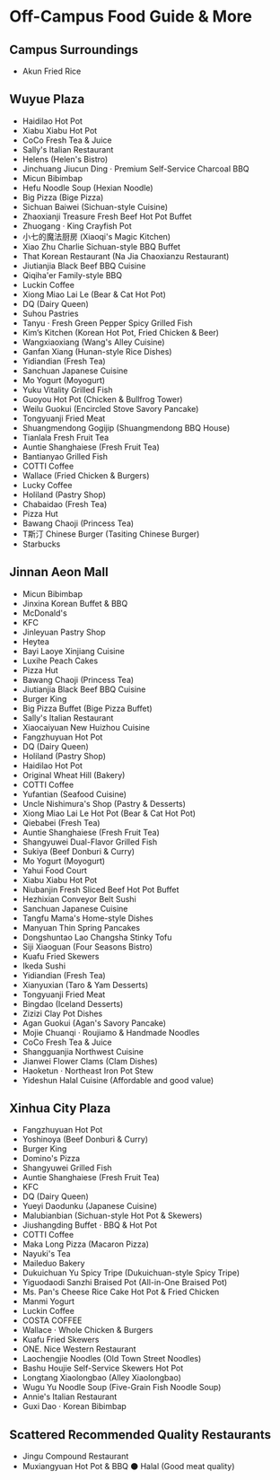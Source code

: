 # Off-Campus Food Guide & More  

## Campus Surroundings  
- Akun Fried Rice  


## Wuyue Plaza  
- Haidilao Hot Pot  
- Xiabu Xiabu Hot Pot  
- CoCo Fresh Tea & Juice  
- Sally's Italian Restaurant  
- Helens (Helen's Bistro)  
- Jinchuang Jiucun Ding · Premium Self-Service Charcoal BBQ  
- Micun Bibimbap  
- Hefu Noodle Soup (Hexian Noodle)  
- Big Pizza (Bige Pizza)  
- Sichuan Baiwei (Sichuan-style Cuisine)  
- Zhaoxianji Treasure Fresh Beef Hot Pot Buffet  
- Zhuogang · King Crayfish Pot  
- 小七的魔法厨房 (Xiaoqi's Magic Kitchen)  
- Xiao Zhu Charlie Sichuan-style BBQ Buffet  
- That Korean Restaurant (Na Jia Chaoxianzu Restaurant)  
- Jiutianjia Black Beef BBQ Cuisine  
- Qiqiha'er Family-style BBQ  
- Luckin Coffee  
- Xiong Miao Lai Le (Bear & Cat Hot Pot)  
- DQ (Dairy Queen)  
- Suhou Pastries  
- Tanyu · Fresh Green Pepper Spicy Grilled Fish  
- Kim’s Kitchen (Korean Hot Pot, Fried Chicken & Beer)  
- Wangxiaoxiang (Wang's Alley Cuisine)  
- Ganfan Xiang (Hunan-style Rice Dishes)  
- Yidiandian (Fresh Tea)  
- Sanchuan Japanese Cuisine  
- Mo Yogurt (Moyogurt)  
- Yuku Vitality Grilled Fish  
- Guoyou Hot Pot (Chicken & Bullfrog Tower)  
- Weilu Guokui (Encircled Stove Savory Pancake)  
- Tongyuanji Fried Meat  
- Shuangmendong Gogijip (Shuangmendong BBQ House)  
- Tianlala Fresh Fruit Tea  
- Auntie Shanghaiese (Fresh Fruit Tea)  
- Bantianyao Grilled Fish  
- COTTI Coffee  
- Wallace (Fried Chicken & Burgers)  
- Lucky Coffee  
- Holiland (Pastry Shop)  
- Chabaidao (Fresh Tea)  
- Pizza Hut  
- Bawang Chaoji (Princess Tea)  
- T斯汀 Chinese Burger (Tasiting Chinese Burger)  
- Starbucks  


## Jinnan Aeon Mall  
- Micun Bibimbap  
- Jinxina Korean Buffet & BBQ  
- McDonald's  
- KFC  
- Jinleyuan Pastry Shop  
- Heytea  
- Bayi Laoye Xinjiang Cuisine  
- Luxihe Peach Cakes  
- Pizza Hut  
- Bawang Chaoji (Princess Tea)  
- Jiutianjia Black Beef BBQ Cuisine  
- Burger King  
- Big Pizza Buffet (Bige Pizza Buffet)  
- Sally's Italian Restaurant  
- Xiaocaiyuan New Huizhou Cuisine  
- Fangzhuyuan Hot Pot  
- DQ (Dairy Queen)  
- Holiland (Pastry Shop)  
- Haidilao Hot Pot  
- Original Wheat Hill (Bakery)  
- COTTI Coffee  
- Yufantian (Seafood Cuisine)  
- Uncle Nishimura's Shop (Pastry & Desserts)  
- Xiong Miao Lai Le Hot Pot (Bear & Cat Hot Pot)  
- Qiebabei (Fresh Tea)  
- Auntie Shanghaiese (Fresh Fruit Tea)  
- Shangyuwei Dual-Flavor Grilled Fish  
- Sukiya (Beef Donburi & Curry)  
- Mo Yogurt (Moyogurt)  
- Yahui Food Court  
- Xiabu Xiabu Hot Pot  
- Niubanjin Fresh Sliced Beef Hot Pot Buffet  
- Hezhixian Conveyor Belt Sushi  
- Sanchuan Japanese Cuisine  
- Tangfu Mama's Home-style Dishes  
- Manyuan Thin Spring Pancakes  
- Dongshuntao Lao Changsha Stinky Tofu  
- Siji Xiaoguan (Four Seasons Bistro)  
- Kuafu Fried Skewers  
- Ikeda Sushi  
- Yidiandian (Fresh Tea)  
- Xianyuxian (Taro & Yam Desserts)  
- Tongyuanji Fried Meat  
- Bingdao (Iceland Desserts)  
- Zizizi Clay Pot Dishes  
- Agan Guokui (Agan's Savory Pancake)  
- Mojie Chuanqi · Roujiamo & Handmade Noodles  
- CoCo Fresh Tea & Juice  
- Shangguanjia Northwest Cuisine  
- Jianwei Flower Clams (Clam Dishes)  
- Haoketun · Northeast Iron Pot Stew  
- Yideshun Halal Cuisine (Affordable and good value)  


## Xinhua City Plaza  
- Fangzhuyuan Hot Pot  
- Yoshinoya (Beef Donburi & Curry)  
- Burger King  
- Domino's Pizza  
- Shangyuwei Grilled Fish  
- Auntie Shanghaiese (Fresh Fruit Tea)  
- KFC  
- DQ (Dairy Queen)  
- Yueyi Daodunku (Japanese Cuisine)  
- Malubianbian (Sichuan-style Hot Pot & Skewers)  
- Jiushangding Buffet · BBQ & Hot Pot  
- COTTI Coffee  
- Maka Long Pizza (Macaron Pizza)  
- Nayuki's Tea  
- Maileduo Bakery  
- Dukuichuan Yu Spicy Tripe (Dukuichuan-style Spicy Tripe)  
- Yiguodaodi Sanzhi Braised Pot (All-in-One Braised Pot)  
- Ms. Pan's Cheese Rice Cake Hot Pot & Fried Chicken  
- Manmi Yogurt  
- Luckin Coffee  
- COSTA COFFEE  
- Wallace · Whole Chicken & Burgers  
- Kuafu Fried Skewers  
- ONE. Nice Western Restaurant  
- Laochengjie Noodles (Old Town Street Noodles)  
- Bashu Houjie Self-Service Skewers Hot Pot  
- Longtang Xiaolongbao (Alley Xiaolongbao)  
- Wugu Yu Noodle Soup (Five-Grain Fish Noodle Soup)  
- Annie's Italian Restaurant  
- Guxi Dao · Korean Bibimbap  


## Scattered Recommended Quality Restaurants  
- Jingu Compound Restaurant  
- Muxiangyuan Hot Pot & BBQ ⚫️ Halal (Good meat quality)